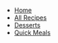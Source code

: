 - [Home](/)
- [All Recipes](recipes/README.md)
- [Desserts](recipes/desserts.md)
- [Quick Meals](recipes/quick-meals.md)

